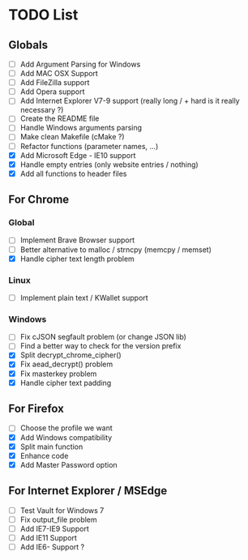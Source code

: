 # TODO List


## Globals 
- [ ] Add Argument Parsing for Windows
- [ ] Add MAC OSX Support
- [ ] Add FileZilla support
- [ ] Add Opera support
- [ ] Add Internet Explorer V7-9 support (really long / + hard is it really necessary ?) 
- [ ] Create the README file
- [ ] Handle Windows arguments parsing
- [ ] Make clean Makefile (cMake ?)
- [ ] Refactor functions (parameter names, ...)
- [x] Add Microsoft Edge - IE10 support
- [x] Handle empty entries (only website entries / nothing)
- [x] Add all functions to header files

## For Chrome

### Global
- [ ] Implement Brave Browser support
- [ ] Better alternative to malloc / strncpy (memcpy / memset)
- [x] Handle cipher text length problem
### Linux
- [ ] Implement plain text / KWallet support
### Windows
- [ ] Fix cJSON segfault problem (or change JSON lib)
- [ ] Find a better way to check for the version prefix
- [x] Split decrypt_chrome_cipher() 
- [x] Fix aead_decrypt() problem
- [x] Fix masterkey problem
- [x] Handle cipher text  padding

## For Firefox
- [ ] Choose the profile we want
- [x] Add Windows compatibility
- [x] Split main function
- [x] Enhance code
- [x] Add Master Password option

## For Internet Explorer / MSEdge
- [ ] Test Vault for Windows 7
- [ ] Fix output_file problem
- [ ] Add IE7-IE9 Support
- [ ] Add IE11 Support
- [ ] Add IE6- Support ?
